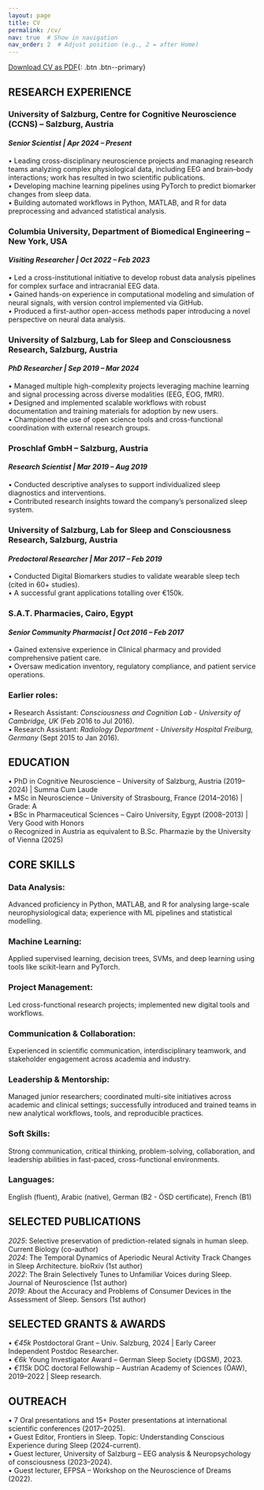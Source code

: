 ```yaml
---
layout: page
title: CV
permalink: /cv/
nav: true  # Show in navigation
nav_order: 2  # Adjust position (e.g., 2 = after Home)
---
```


[Download CV as PDF](/assets/files/AMEEN_Resume_AUG25.pdf){: .btn .btn--primary}


## RESEARCH EXPERIENCE

### University of Salzburg, Centre for Cognitive Neuroscience (CCNS) – Salzburg, Austria
#### *Senior Scientist | Apr 2024 – Present*
•	Leading cross-disciplinary neuroscience projects and managing research teams analyzing complex physiological data, including EEG and brain–body interactions; work has resulted in two scientific publications.      
•	Developing machine learning pipelines using PyTorch to predict biomarker changes from sleep data.  
•	Building automated workflows in Python, MATLAB, and R for data preprocessing and advanced statistical analysis.   

### Columbia University, Department of Biomedical Engineering – New York, USA
#### *Visiting Researcher | Oct 2022 – Feb 2023*
•	Led a cross-institutional initiative to develop robust data analysis pipelines for complex surface and intracranial EEG data.  
•	Gained hands-on experience in computational modeling and simulation of neural signals, with version control implemented via GitHub.  
•	Produced a first-author open-access methods paper introducing a novel perspective on neural data analysis.  

### University of Salzburg, Lab for Sleep and Consciousness Research, Salzburg, Austria
#### *PhD Researcher | Sep 2019 – Mar 2024*
•	Managed multiple high-complexity projects leveraging machine learning and signal processing across diverse modalities (EEG, EOG, fMRI).  
•	Designed and implemented scalable workflows with robust documentation and training materials for adoption by new users.  
•	Championed the use of open science tools and cross-functional coordination with external research groups.  

### Proschlaf GmbH – Salzburg, Austria
#### *Research Scientist | Mar 2019 – Aug 2019*
•	Conducted descriptive analyses to support individualized sleep diagnostics and interventions.  
•	Contributed research insights toward the company’s personalized sleep system.  

### University of Salzburg, Lab for Sleep and Consciousness Research, Salzburg, Austria
#### *Predoctoral Researcher | Mar 2017 – Feb 2019*  
•	Conducted Digital Biomarkers studies to validate wearable sleep tech (cited in 60+ studies).   
•	A successful grant applications totalling over €150k.  

### S.A.T. Pharmacies, Cairo, Egypt
#### *Senior Community Pharmacist | Oct 2016 – Feb 2017*
•	Gained extensive experience in Clinical pharmacy and provided comprehensive patient care.  
•	Oversaw medication inventory, regulatory compliance, and patient service operations.  

### Earlier roles: 
•	Research Assistant: *Consciousness and Cognition Lab - University of Cambridge, UK* (Feb 2016 to Jul 2016).  
•	Research Assistant: *Radiology Department - University Hospital Freiburg, Germany* (Sept 2015 to Jan 2016).  

## EDUCATION
•	PhD in Cognitive Neuroscience – University of Salzburg, Austria (2019–2024) | Summa Cum Laude  
•	MSc in Neuroscience – University of Strasbourg, France (2014–2016) | Grade: A  
•	BSc in Pharmaceutical Sciences – Cairo University, Egypt (2008–2013) | Very Good with Honors  
o	Recognized in Austria as equivalent to B.Sc. Pharmazie by the University of Vienna (2025)  

## CORE SKILLS
### Data Analysis:
Advanced proficiency in Python, MATLAB, and R for analysing large-scale neurophysiological data; experience with ML pipelines and statistical modelling.  

### Machine Learning: 
Applied supervised learning, decision trees, SVMs, and deep learning using tools like scikit-learn and PyTorch.  

### Project Management: 
Led cross-functional research projects; implemented new digital tools and workflows.  

### Communication & Collaboration: 
Experienced in scientific communication, interdisciplinary teamwork, and stakeholder engagement across academia and industry.  

### Leadership & Mentorship: 
Managed junior researchers; coordinated multi-site initiatives across academic and clinical settings; successfully introduced and trained teams in new analytical workflows, tools, and reproducible practices.  

### Soft Skills: 
Strong communication, critical thinking, problem-solving, collaboration, and leadership abilities in fast-paced, cross-functional environments.  

### Languages: 
English (fluent), Arabic (native), German (B2 - ÖSD certificate), French (B1)  

## SELECTED PUBLICATIONS                   
*2025*: Selective preservation of prediction-related signals in human sleep. Current Biology (co-author)  
*2024*: The Temporal Dynamics of Aperiodic Neural Activity Track Changes in Sleep Architecture. bioRxiv (1st author)  
*2022*: The Brain Selectively Tunes to Unfamiliar Voices during Sleep. Journal of Neuroscience (1st author)  
*2019*: About the Accuracy and Problems of Consumer Devices in the Assessment of Sleep. Sensors (1st author)  

## SELECTED GRANTS & AWARDS
•	*€45k* Postdoctoral Grant – Univ. Salzburg, 2024 | Early Career Independent Postdoc Researcher.  
•	*€6k* Young Investigator Award – German Sleep Society (DGSM), 2023.  
•	*€115k* DOC doctoral Fellowship – Austrian Academy of Sciences (ÖAW), 2019–2022 | Sleep research.  

## OUTREACH
•	7 Oral presentations and 15+ Poster presentations at international scientific conferences (2017–2025).  
•	Guest Editor, Frontiers in Sleep. Topic: Understanding Conscious Experience during Sleep (2024-current).  
•	Guest lecturer, University of Salzburg – EEG analysis & Neuropsychology of consciousness (2023–2024).  
•	Guest lecturer, EFPSA – Workshop on the Neuroscience of Dreams (2022).  
